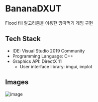 # BananaDXUT
Flood fill 알고리즘을 이용한 땅따먹기 게임 구현

## Tech Stack
- IDE: Visual Studio 2019 Community
- Programming Language: C++
- Graphics API: DirectX 11
  - User interface library: imgui, implot

## Images
![image](https://user-images.githubusercontent.com/49141887/131358909-a83e395b-53f4-4193-ad9c-353e63a43dac.png)
